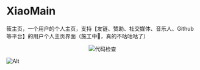 # XiaoMain
筱主页，一个用户的个人主页，支持【友链、赞助、社交媒体、音乐人、Github等平台】的用户个人主页界面（施工中🚧，真的不咕咕咕了）

<div align="center">
    <img src="https://github.com/XiaoLFeng/XiaoMain/actions/workflows/super-linter.yml/badge.svg?branch=master" alt="代码检查">
</div>

![Alt](https://repobeats.axiom.co/api/embed/999db4f2d1ceb5d2a5c78a37b8b4952ccef73b4c.svg "Repobeats analytics image")